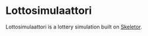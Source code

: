 Lottosimulaattori
========

Lottosimulaattori is a lottery simulation built on [Skeletor](https://github.com/joonask/skeletor).